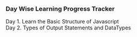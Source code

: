 ### Day Wise Learning Progress Tracker 
Day 1. Learn the Basic Structure of Javascript  
Day 2. Types of Output Statements and DataTypes
